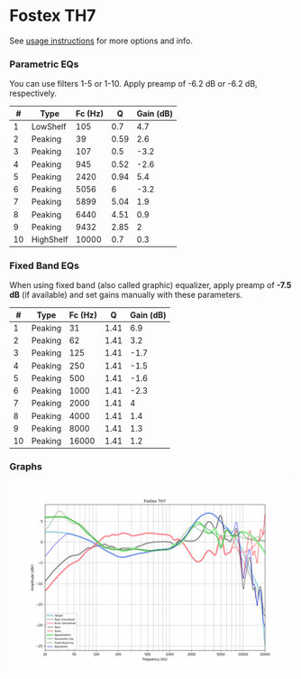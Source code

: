# Fostex TH7
See [usage instructions](https://github.com/jaakkopasanen/AutoEq#usage) for more options and info.

### Parametric EQs
You can use filters 1-5 or 1-10. Apply preamp of -6.2 dB or -6.2 dB, respectively.

|   # | Type      |   Fc (Hz) |    Q |   Gain (dB) |
|-----|-----------|-----------|------|-------------|
|   1 | LowShelf  |       105 | 0.7  |         4.7 |
|   2 | Peaking   |        39 | 0.59 |         2.6 |
|   3 | Peaking   |       107 | 0.5  |        -3.2 |
|   4 | Peaking   |       945 | 0.52 |        -2.6 |
|   5 | Peaking   |      2420 | 0.94 |         5.4 |
|   6 | Peaking   |      5056 | 6    |        -3.2 |
|   7 | Peaking   |      5899 | 5.04 |         1.9 |
|   8 | Peaking   |      6440 | 4.51 |         0.9 |
|   9 | Peaking   |      9432 | 2.85 |         2   |
|  10 | HighShelf |     10000 | 0.7  |         0.3 |

### Fixed Band EQs
When using fixed band (also called graphic) equalizer, apply preamp of **-7.5 dB** (if available) and set gains manually with these parameters.

|   # | Type    |   Fc (Hz) |    Q |   Gain (dB) |
|-----|---------|-----------|------|-------------|
|   1 | Peaking |        31 | 1.41 |         6.9 |
|   2 | Peaking |        62 | 1.41 |         3.2 |
|   3 | Peaking |       125 | 1.41 |        -1.7 |
|   4 | Peaking |       250 | 1.41 |        -1.5 |
|   5 | Peaking |       500 | 1.41 |        -1.6 |
|   6 | Peaking |      1000 | 1.41 |        -2.3 |
|   7 | Peaking |      2000 | 1.41 |         4   |
|   8 | Peaking |      4000 | 1.41 |         1.4 |
|   9 | Peaking |      8000 | 1.41 |         1.3 |
|  10 | Peaking |     16000 | 1.41 |         1.2 |

### Graphs
![](./Fostex%20TH7.png)
